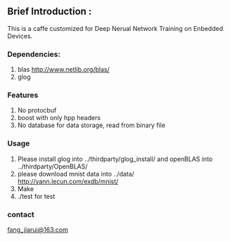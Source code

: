 ## Brief Introduction :
This is a caffe customized for Deep Nerual Network Training on Enbedded Devices.

### Dependencies:
1. blas
http://www.netlib.org/blas/
2. glog

### Features
1. No protocbuf
2. boost with only hpp headers
3. No database for data storage, read from binary file

### Usage
1. Please install glog into ../thirdparty/glog_install/ and openBLAS into 
../thirdparty/OpenBLAS/
2. please download mnist data into ../data/
http://yann.lecun.com/exdb/mnist/
2. Make
3. ./test for test

### contact
fang_jiarui@163.com
